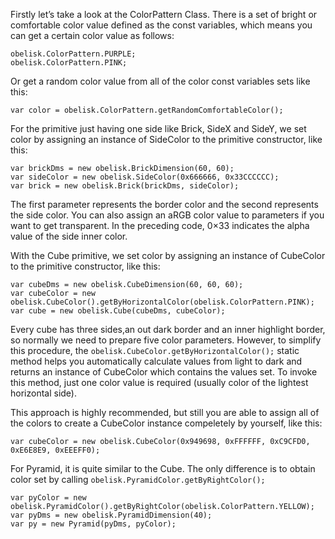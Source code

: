 Firstly let’s take a look at the ColorPattern Class. There is a set of bright or comfortable color value defined as the const variables, which means you can get a certain color value as follows:
```
obelisk.ColorPattern.PURPLE;
obelisk.ColorPattern.PINK;
```

Or get a random color value from all of the color const variables sets like this:
```
var color = obelisk.ColorPattern.getRandomComfortableColor();
```

For the primitive just having one side like Brick, SideX and SideY, we set color by assigning an instance of SideColor to the primitive constructor, like this:
```
var brickDms = new obelisk.BrickDimension(60, 60);
var sideColor = new obelisk.SideColor(0x666666, 0x33CCCCCC);
var brick = new obelisk.Brick(brickDms, sideColor);
```

The first parameter represents the border color and the second represents the side color. You can also assign an aRGB color value to parameters if you want to get transparent. In the preceding code, 0×33 indicates the alpha value of the side inner color.

With the Cube primitive, we set color by assigning an instance of CubeColor to the primitive constructor, like this:
```
var cubeDms = new obelisk.CubeDimension(60, 60, 60);
var cubeColor = new obelisk.CubeColor().getByHorizontalColor(obelisk.ColorPattern.PINK);
var cube = new obelisk.Cube(cubeDms, cubeColor); 
```

Every cube has three sides,an out dark border and an inner highlight border, so normally we need to prepare five color parameters. However, to simplify this procedure, the `obelisk.CubeColor.getByHorizontalColor();` static method helps you automatically calculate values from light to dark and returns an instance of CubeColor which contains the values set. To invoke this method, just one color value is required (usually color of the lightest horizontal side).

This approach is highly recommended, but still you are able to assign all of the colors to create a CubeColor instance compeletely by yourself, like this:
```
var cubeColor = new obelisk.CubeColor(0x949698, 0xFFFFFF, 0xC9CFD0, 0xE6E8E9, 0xEEEFF0);
```

For Pyramid, it is quite similar to the Cube. The only difference is to obtain color set by calling `obelisk.PyramidColor.getByRightColor();`
```
var pyColor = new obelisk.PyramidColor().getByRightColor(obelisk.ColorPattern.YELLOW);
var pyDms = new obelisk.PyramidDimension(40);
var py = new Pyramid(pyDms, pyColor); 
```
